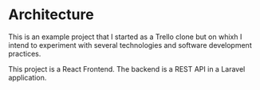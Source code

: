 # Architecture

This is an example project that I started as a Trello clone but on whixh I intend to experiment with several technologies and software development practices.

This project is a React Frontend. The backend is a REST API in a Laravel application.

